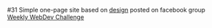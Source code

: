 #31
Simple one-page site based on <a href="https://drive.google.com/drive/folders/0Bw2hu70L5Ye_SGlTR29NdnpGR0U">design</a> posted on facebook group <a href="https://www.facebook.com/groups/940002776068923/">Weekly WebDev Challenge</a>
